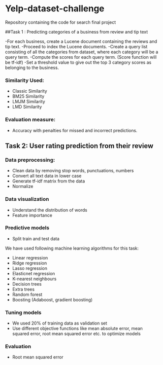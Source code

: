 # Yelp-dataset-challenge
Repository containing the code for search final project

##Task 1 : Predicting categories of a business from review and tip text

-For each business, create a Lucene document containing the reviews and tip text.
-Proceed to index the Lucene documents.
-Create a query list consisting of all the categories from dataset, where each category will be a query term.
-Compute the scores for each query term. (Score function will be tf-idf)
-Set a threshold value to give out the top 3 category scores as belonging to the business.

### Similarity Used:
- Classic Similarity
- BM25 Similarity
- LMJM Similarity 
- LMD Similarity

### Evaluation measure: 
- Accuracy with penalties for missed and incorrect predictions.


## Task 2: User rating prediction from their review

### Data preprocessing:
- Clean data by removing stop words, punctuations, numbers
- Convert all text data in lower case
- Generate tf-idf matrix from the data
- Normalize

### Data visualization
- Understand the distribution of words
- Feature importance

### Predictive models
- Split train and test data

We have used following machine learning algorithms for this task:
- Linear regression
- Ridge regression
- Lasso regression
- Elasticnet regression
- K-nearest neighbours
- Decision trees
- Extra trees
- Random forest 
- Boosting (Adaboost, gradient boosting)

### Tuning models
- We used 20% of training data as validation set
- Use different objective functions like mean absolute error, mean squared error, root mean squared error etc. to optimize models
 
### Evaluation 
- Root mean squared error
